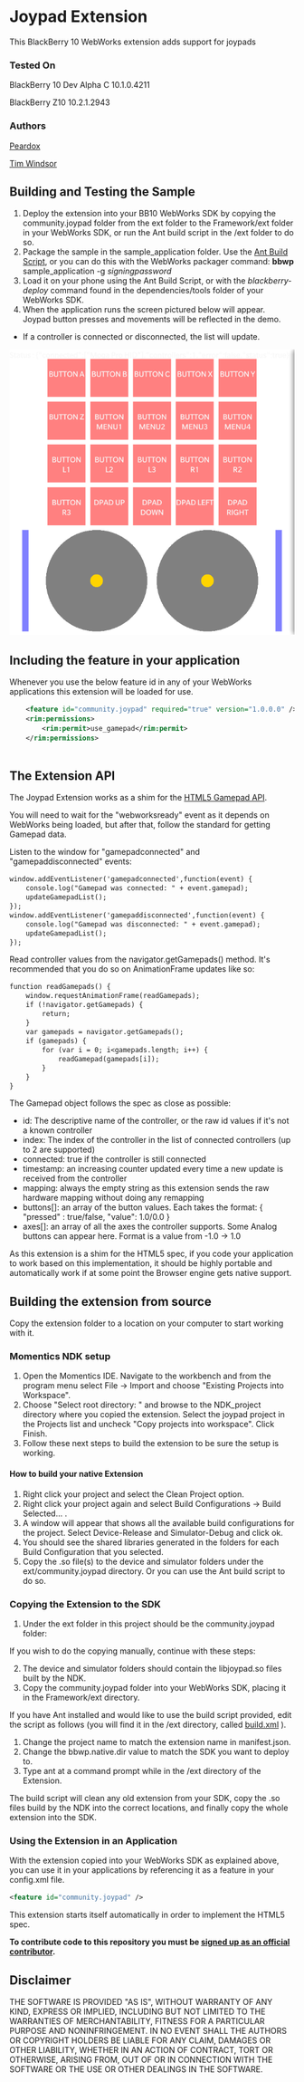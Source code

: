 Joypad Extension
================

This BlackBerry 10 WebWorks extension adds support for joypads

### Tested On

BlackBerry 10 Dev Alpha C 10.1.0.4211

BlackBerry Z10 10.2.1.2943

### Authors

[Peardox](http://supportforums.blackberry.com/t5/user/viewprofilepage/user-id/325249)

[Tim Windsor](https://github.com/timwindsor)

## Building and Testing the Sample

1. Deploy the extension into your BB10 WebWorks SDK by copying the community.joypad folder from the ext folder to the Framework/ext folder in your WebWorks SDK, or run the Ant build script in the /ext folder to do so.
2. Package the sample in the sample\_application folder. Use the [Ant Build Script](https://github.com/blackberry/BB10-WebWorks-Community-Samples/tree/master/Ant-Build-Script), or you can do this with the WebWorks packager command:
	__bbwp__ sample\_application -g _signingpassword_
3. Load it on your phone using the Ant Build Script, or with the _blackberry-deploy_ command found in the dependencies/tools folder of your WebWorks SDK.
4. When the application runs the screen pictured below will appear. Joypad button presses and movements will be reflected in the demo.

* If a controller is connected or disconnected, the list will update.

![Screenshot](joypad.png)

## Including the feature in your application
Whenever you use the below feature id in any of your WebWorks applications this extension will be loaded for use.
```xml
	<feature id="community.joypad" required="true" version="1.0.0.0" />
	<rim:permissions>
		<rim:permit>use_gamepad</rim:permit>
	</rim:permissions>
	
```

## The Extension API
The Joypad Extension works as a shim for the [HTML5 Gamepad API](http://www.w3.org/TR/2014/WD-gamepad-20140225/).

You will need to wait for the "webworksready" event as it depends on WebWorks being loaded, but after that, follow the standard for getting Gamepad data.

Listen to the window for "gamepadconnected" and "gamepaddisconnected" events:

```
window.addEventListener('gamepadconnected',function(event) {
	console.log("Gamepad was connected: " + event.gamepad);
	updateGamepadList();
});
window.addEventListener('gamepaddisconnected',function(event) {
	console.log("Gamepad was disconnected: " + event.gamepad);
	updateGamepadList();
});

```

Read controller values from the navigator.getGamepads() method. It's recommended that you do so on AnimationFrame updates like so:

```
function readGamepads() {
	window.requestAnimationFrame(readGamepads);
	if (!navigator.getGamepads) {
		return;
	}
	var gamepads = navigator.getGamepads();
	if (gamepads) {
		for (var i = 0; i<gamepads.length; i++) {
			readGamepad(gamepads[i]);
		}
	}
}
```

The Gamepad object follows the spec as close as possible:

* id: The descriptive name of the controller, or the raw id values if it's not a known controller
* index: The index of the controller in the list of connected controllers (up to 2 are supported)
* connected: true if the controller is still connected
* timestamp: an increasing counter updated every time a new update is received from the controller
* mapping: always the empty string as this extension sends the raw hardware mapping without doing any remapping
* buttons[]: an array of the button values. Each takes the format: { "pressed" : true/false, "value": 1.0/0.0 }
* axes[]: an array of all the axes the controller supports. Some Analog buttons can appear here. Format is a value from -1.0 -> 1.0

As this extension is a shim for the HTML5 spec, if you code your application to work based on this implementation, it should be highly portable and automatically work if at some point the Browser engine gets native support.

## Building the extension from source

Copy the extension folder to a location on your computer to start working with it.

### Momentics NDK setup

1. Open the Momentics IDE. Navigate to the workbench and from the program menu
select File -> Import and choose "Existing Projects into Workspace".
2. Choose "Select root directory: " and browse to the NDK_project directory where you copied the extension. Select the joypad project in the Projects list and uncheck "Copy projects into workspace". Click Finish.
3. Follow these next steps to build the extension to be sure the setup is working.

#### How to build your native Extension</a>

1. Right click your project and select the Clean Project option.
2. Right click your project again and select Build Configurations -> Build Selected... .
3. A window will appear that shows all the available build configurations
for the project. Select Device-Release and Simulator-Debug and click ok.
4. You should see the shared libraries generated in the folders for each Build Configuration that you selected.
5. Copy the .so file(s) to the device and simulator folders under the ext/community.joypad directory. Or you can use the Ant build script to do so.

### Copying the Extension to the SDK</a>

1. Under the ext folder in this project should be the community.joypad folder:

If you wish to do the copying manually, continue with these steps:

2. The device and simulator folders should contain the libjoypad.so files built by the NDK.
3. Copy the community.joypad folder into your WebWorks SDK, placing it in the Framework/ext directory.

If you have Ant installed and would like to use the build script provided, edit the script as follows (you will find it in the /ext directory, called [build.xml](https://github.com/blackberry/WebWorks-Community-APIs/tree/master/BB10/joypad/ext/build.xml) ).

1. Change the project name to match the extension name in manifest.json.
2. Change the bbwp.native.dir value to match the SDK you want to deploy to.
3. Type ant at a command prompt while in the /ext directory of the Extension. 

The build script will clean any old extension from your SDK, copy the .so files build by the NDK into the correct locations, and finally copy the whole extension into the SDK.

### Using the Extension in an Application</a>

With the extension copied into your WebWorks SDK as explained above, you can use it in your applications by referencing it as a feature in your config.xml file. 

```xml
<feature id="community.joypad" />
```

This extension starts itself automatically in order to implement the HTML5 spec.

**To contribute code to this repository you must be [signed up as an official contributor](http://blackberry.github.com/howToContribute.html).**

## Disclaimer

THE SOFTWARE IS PROVIDED "AS IS", WITHOUT WARRANTY OF ANY KIND, EXPRESS OR IMPLIED, INCLUDING BUT NOT LIMITED TO THE WARRANTIES OF MERCHANTABILITY, FITNESS FOR A PARTICULAR PURPOSE AND NONINFRINGEMENT. IN NO EVENT SHALL THE AUTHORS OR COPYRIGHT HOLDERS BE LIABLE FOR ANY CLAIM, DAMAGES OR OTHER LIABILITY, WHETHER IN AN ACTION OF CONTRACT, TORT OR OTHERWISE, ARISING FROM, OUT OF OR IN CONNECTION WITH THE SOFTWARE OR THE USE OR OTHER DEALINGS IN THE SOFTWARE.